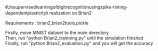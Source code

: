 《Unsupervisedlearningofdigitrecognitionusingspike-timing-dependentplasticity》 realization on Brian2  

Requirements : brian2,brian2tools,pickle  

Firstly, move MNIST dataset to the main derectory  
Then, run "python Brian2_trainning.py" until the simulation finished  
Finally, run "python Brian2_evaluation.py" and you will get the accuracy  
